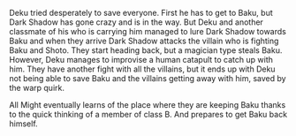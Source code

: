 Deku tried desperately to save everyone. First he has to get to Baku, but Dark Shadow has gone crazy and is in the way. But Deku and another classmate of his who is carrying him managed to lure Dark Shadow towards Baku and when they arrive Dark Shadow attacks the villain who is fighting Baku and Shoto. They start heading back, but a magician type steals Baku. However, Deku manages to improvise a human catapult to catch up with him. They have another fight with all the villains, but it ends up with Deku not being able to save Baku and the villains getting away with him, saved by the warp quirk. 

All Might eventually learns of the place where they are keeping Baku thanks to the quick thinking of a member of class B. And prepares to get Baku back himself.